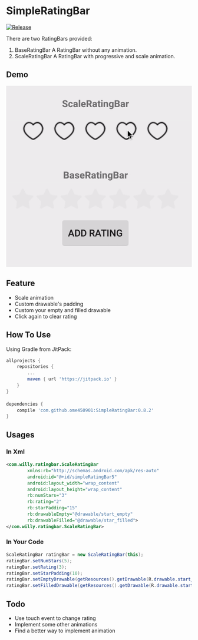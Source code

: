 # SimpleRatingBar
[![Release](https://jitpack.io/v/jitpack/maven-simple.svg)](https://jitpack.io/#ome450901/SimpleRatingBar)  

There are two RatingBars provided:
1. BaseRatingBar 
A RatingBar without any animation.
2. ScaleRatingBar
A RatingBar with progressive and scale animation.

## Demo
![](images/RatingBarExample.gif)

## Feature
- Scale animation
- Custom drawable's padding
- Custom your empty and filled drawable
- Click again to clear rating

## How To Use
Using Gradle from JitPack:

```gradle
allprojects {
    repositories {
        ...
        maven { url 'https://jitpack.io' }
    }
}

dependencies {
    compile 'com.github.ome450901:SimpleRatingBar:0.8.2'
}
```

## Usages

### In Xml
```xml
<com.willy.ratingbar.ScaleRatingBar
        xmlns:rb="http://schemas.android.com/apk/res-auto"
        android:id="@+id/simpleRatingBar5"
        android:layout_width="wrap_content"
        android:layout_height="wrap_content"
        rb:numStars="3"
        rb:rating="2"
        rb:starPadding="15"
        rb:drawableEmpty="@drawable/start_empty"
        rb:drawableFilled="@drawable/star_filled">
</com.willy.ratingbar.ScaleRatingBar>
```

### In Your Code
```java
ScaleRatingBar ratingBar = new ScaleRatingBar(this);
ratingBar.setNumStars(5);
ratingBar.setRating(3);
ratingBar.setStarPadding(10);
ratingBar.setEmptyDrawable(getResources().getDrawable(R.drawable.start_empty));
ratingBar.setFilledDrawable(getResources().getDrawable(R.drawable.start_empty));
```

## Todo
- Use touch event to change rating
- Implement some other animations
- Find a better way to implement animation
